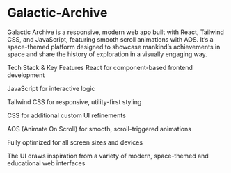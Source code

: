 # Galactic-Archive
Galactic Archive is a responsive, modern web app built with React, Tailwind CSS, and JavaScript, featuring smooth scroll animations with AOS.
It’s a space-themed platform designed to showcase mankind’s achievements in space and share the history of exploration in a visually engaging way.

Tech Stack & Key Features
React for component-based frontend development

JavaScript for interactive logic

Tailwind CSS for responsive, utility-first styling

CSS for additional custom UI refinements

AOS (Animate On Scroll) for smooth, scroll-triggered animations

Fully optimized for all screen sizes and devices

The UI draws inspiration from a variety of modern, space-themed and educational web interfaces
